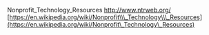 Nonprofit\_Technology\_Resources <http://www.ntrweb.org/>
[https://en.wikipedia.org/wiki/Nonprofit\\\_Technology\\\_Resources](https://en.wikipedia.org/wiki/Nonprofit\_Technology\_Resources)
